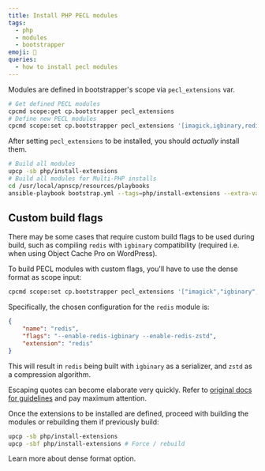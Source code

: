 ```yaml
---
title: Install PHP PECL modules
tags:
  - php
  - modules
  - bootstrapper
emoji: 🐘
queries:
  - how to install pecl modules
---
```


Modules are defined in bootstrapper's scope via `pecl_extensions` var.

```bash
# Get defined PECL modules
cpcmd scope:get cp.bootstrapper pecl_extensions
# Define new PECL modules
cpcmd scope:set cp.bootstrapper pecl_extensions '[imagick,igbinary,redis,memcached]'
```

After setting `pecl_extensions` to be installed, you should *actually* install them.

```bash
# Build all modules
upcp -sb php/install-extensions
# Build all modules for Multi-PHP installs
cd /usr/local/apnscp/resources/playbooks
ansible-playbook bootstrap.yml --tags=php/install-extensions --extra-vars=php_version=7.4 --extra-vars=multiphp_build=true
```

## Custom build flags

There may be some cases that require custom build flags to be used during build, such as compiling `redis` with `igbinary` compatibility (required i.e. when using Object Cache Pro on WordPress).

To build PECL modules with custom flags, you'll have to use the dense format as scope input:

```bash
cpcmd scope:set cp.bootstrapper pecl_extensions '["imagick","igbinary","zstd",'\''{"name":"redis","flags":"--enable-redis-igbinary --enable-redis-zstd","extension":"redis"}'\'']'
```

Specifically, the chosen configuration for the `redis` module is:

```json
{
	"name": "redis",
	"flags": "--enable-redis-igbinary --enable-redis-zstd",
	"extension": "redis"
}
```

This will result in `redis` being built with `igbinary` as a serializer, and `zstd` as a compression algorithm.

<Warning>

Escaping quotes can become elaborate very quickly. Refer to [original docs for guidelines](https://docs.apiscp.com/admin/PHP-FPM/#dense-extension-format) and pay maximum attention.

</Warning>

Once the extensions to be installed are defined, proceed with building the modules or rebuilding them if previously build:

```bash
upcp -sb php/install-extensions
upcp -sbf php/install-extensions # Force / rebuild
```
<Card title="Installing PHP modules" icon="book" color="#169c86" href="https://docs.apiscp.com/admin/PHP-FPM/#dense-extension-format">

Learn more about dense format option.

</Card>
